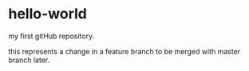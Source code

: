 # hello-world
my first gitHub repository.

this represents a change in a feature branch to be merged with master branch later.
